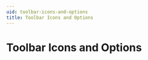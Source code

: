 ```yaml
---
uid: toolbar-icons-and-options
title: Toolbar Icons and Options
---
```

# Toolbar Icons and Options


